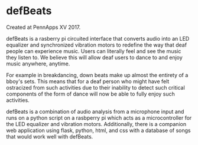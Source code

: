 # defBeats

Created at PennApps XV 2017.

defBeats is a rasberry pi circuited interface that converts audio into an LED equalizer and synchronized vibration motors to redefine the way that deaf people can experience music. Users can literally feel and see the music they listen to. We believe this will allow deaf users to dance to and enjoy music anywhere, anytime. 

For example in breakdancing, down beats make up almost the entirety of a bboy's sets. This means that for a deaf person who might have felt ostracized from such activities due to their inability to detect such critical components of the form of dance will now be able to fully enjoy such activities.

defBeats is a combination of audio analysis from a microphone input and runs on a python script on a rasbperry pi which acts as a microcontroller for the LED equalizer and vibration motors. Additionally, there is a companion web application using flask, python, html, and css with a database of songs that would work well with defBeats.
